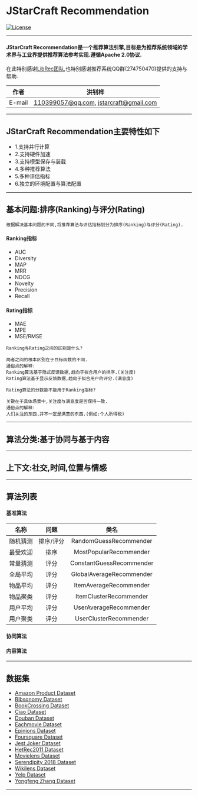 JStarCraft Recommendation
==========

[![License](https://img.shields.io/badge/license-Apache%202-4EB1BA.svg)](https://www.apache.org/licenses/LICENSE-2.0.html)

*****

#### JStarCraft Recommendation是一个推荐算法引擎,目标是为推荐系统领域的学术界与工业界提供推荐算法参考实现.遵循Apache 2.0协议.

在此特别感谢[LibRec团队](https://github.com/guoguibing/librec),也特别感谢推荐系统QQ群(274750470)提供的支持与帮助.

|作者|洪钊桦|
|---|---
|E-mail|110399057@qq.com, jstarcraft@gmail.com

*****

## JStarCraft Recommendation主要特性如下

* 1.支持并行计算
* 2.支持硬件加速
* 3.支持模型保存与装载
* 4.多种推荐算法
* 5.多种评估指标
* 6.独立的环境配置与算法配置

*****

## 基本问题:排序(Ranking)与评分(Rating)

```
根据解决基本问题的不同,将推荐算法与评估指标划分为排序(Ranking)与评分(Rating).
```

#### Ranking指标
- AUC
- Diversity
- MAP
- MRR
- NDCG
- Novelty
- Precision
- Recall

#### Rating指标
- MAE
- MPE
- MSE/RMSE

```
Ranking与Rating之间的区别是什么?

两者之间的根本区别在于目标函数的不同.
通俗点的解释:
Ranking算法基于隐式反馈数据,趋向于拟合用户的排序.(关注度)
Rating算法基于显示反馈数据,趋向于拟合用户的评分.(满意度)
```

```
Rating算法的分数能不能用于Ranking指标?

关键在于具体场景中,关注度与满意度是否保持一致.
通俗点的解释:
人们关注的东西,并不一定是满意的东西.(例如:个人所得税)
```

*****

## 算法分类:基于协同与基于内容

*****

## 上下文:社交,时间,位置与情感

*****

## 算法列表

#### 基准算法

| 名称 | 问题 | 类名 |
| :----: | :----: | :----: |
| 随机猜测 | 排序/评分 | RandomGuessRecommender |
| 最受欢迎 | 排序 | MostPopularRecommender |
| 常量猜测 | 评分 | ConstantGuessRecommender |
| 全局平均 | 评分 | GlobalAverageRecommender |
| 物品平均 | 评分 | ItemAverageRecommender |
| 物品聚类 | 评分 | ItemClusterRecommender |
| 用户平均 | 评分 | UserAverageRecommender |
| 用户聚类 | 评分 | UserClusterRecommender |

#### 协同算法



#### 内容算法





*****





## 数据集

* [Amazon Product Dataset](http://jmcauley.ucsd.edu/data/amazon/)
* [Bibsonomy Dataset](https://www.kde.cs.uni-kassel.de/wp-content/uploads/bibsonomy/)
* [BookCrossing Dataset](https://grouplens.org/datasets/book-crossing/)
* [Ciao Dataset](https://www.cse.msu.edu/~tangjili/datasetcode/truststudy.htm)
* [Douban Dataset](http://smiles.xjtu.edu.cn/Download/Download_Douban.html)
* [Eachmovie Dataset](https://grouplens.org/datasets/eachmovie/)
* [Epinions Dataset](http://www.trustlet.org/epinions.html)
* [Foursquare Dataset](https://sites.google.com/site/yangdingqi/home/foursquare-dataset)
* [Jest Joker Dataset](https://grouplens.org/datasets/jester/)
* [HetRec2011 Dataset](https://grouplens.org/datasets/hetrec-2011/)
* [Movielens Dataset](https://grouplens.org/datasets/movielens/)
* [Serendipity 2018 Dataset](https://grouplens.org/datasets/serendipity-2018/)
* [Wikilens Dataset](https://grouplens.org/datasets/wikilens/)
* [Yelp Dataset](https://www.yelp.com/dataset)
* [Yongfeng Zhang Dataset](http://yongfeng.me/dataset/)

*****
